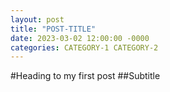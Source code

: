 ```yaml
---
layout: post
title: "POST-TITLE"
date: 2023-03-02 12:00:00 -0000
categories: CATEGORY-1 CATEGORY-2
---
```


#Heading to my first post
##Subtitle
